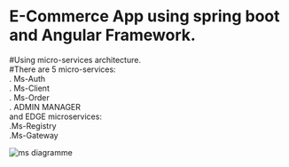 # E-Commerce App using spring boot and Angular Framework.<br/>
#Using micro-services architecture.<br/>
#There are 5 micro-services:<br/>
  . Ms-Auth<br/>
  . Ms-Client<br/>
  . Ms-Order<br/>
  . ADMIN MANAGER<br/>
and EDGE microservices:<br/>
  .Ms-Registry</br>
  .Ms-Gateway</br>
  
![ms diagramme](https://user-images.githubusercontent.com/48280218/131372542-448f2673-ce20-480f-8309-3f44484d34e6.png)

	
